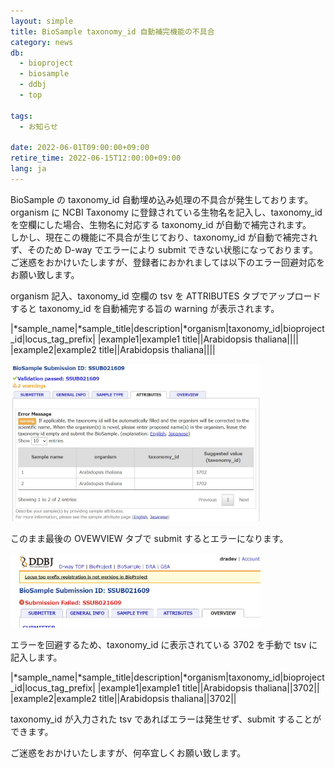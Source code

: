 ```yaml
---
layout: simple
title: BioSample taxonomy_id 自動補完機能の不具合
category: news
db:
  - bioproject
  - biosample
  - ddbj
  - top

tags:
  - お知らせ

date: 2022-06-01T09:00:00+09:00
retire_time: 2022-06-15T12:00:00+09:00
lang: ja
---
```


BioSample の taxonomy_id 自動埋め込み処理の不具合が発生しております。  
organism に NCBI Taxonomy に登録されている生物名を記入し、taxonomy_id を空欄にした場合、生物名に対応する taxonomy_id が自動で補完されます。  
しかし、現在この機能に不具合が生じており、taxonomy_id が自動で補完されず、そのため D-way でエラーにより submit できない状態になっております。  
ご迷惑をおかけいたしますが、登録者におかれましては以下のエラー回避対応をお願い致します。   

organism 記入、taxonomy_id 空欄の tsv を ATTRIBUTES タブでアップロードすると taxonomy_id を自動補完する旨の warning が表示されます。

|*sample_name|*sample_title|description|*organism|taxonomy_id|bioproject_id|locus_tag_prefix|
|example1|example1 title||Arabidopsis thaliana||||
|example2|example2 title||Arabidopsis thaliana||||

<img src="/assets/images/news/ssub021609-w.jpg" width="400">

このまま最後の OVEWVIEW タブで submit するとエラーになります。

<img src="/assets/images/news/ssub021609-error.jpg" width="400">

エラーを回避するため、taxonomy_id に表示されている 3702 を手動で tsv に記入します。

|*sample_name|*sample_title|description|*organism|taxonomy_id|bioproject_id|locus_tag_prefix|
|example1|example1 title||Arabidopsis thaliana||3702||
|example2|example2 title||Arabidopsis thaliana||3702||

taxonomy_id が入力された tsv であればエラーは発生せず、submit することができます。  

ご迷惑をおかけいたしますが、何卒宜しくお願い致します。



